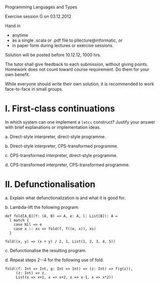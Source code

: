 Programming Languages and Types

Exercise session G on 03.12.2012

Hand in

- anytime
- as a single .scala or .pdf file to pllecture@informatic, or
- in paper form during lectures or exercise sessions.

Solution will be posted before 10.12.12, 1000 hrs.

The tutor shall give feedback to each submission, without giving
points. Homework does not count toward course requirement. Do them for
your own benefit.

While everyone should write their own solution, it is recommended to
work face-to-face in small groups.


I. First-class continuations
============================

In which system can one implement a `letcc` construct? Justify your
answer with brief explanations or implementation ideas.

a.  Direct-style interpreter, direct-style programme.

b.  Direct-style interpreter, CPS-transformed programme.

c.  CPS-transformed interpreter, direct-style programme.

d.  CPS-transformed interpreter, CPS-transformed programme.



II. Defunctionalisation
=======================

a.  Explain what defunctionalization is and what it is good for.

b.  Lambda-lift the following program:
    
    def fold[A,B](f: (A, B) => A, e: A, l: List[B]): A = 
      l match {
        case Nil => e
        case x :: xs => fold(f, f((e, x)), xs)
      }
    
    fold((x, y) => (x + y) / 2, 1, List(1, 2, 3, 4, 5))

c.  Defunctionalise the resulting program.

d.  Repeat steps 2--4 for the following use of fold.

    fold((f: Int => Int, g: Int => Int) => (z: Int) => f(g(z)),
         (z: Int) => z,
         List(x => x+1, x => x+2, x => x-1, x => x*2))
